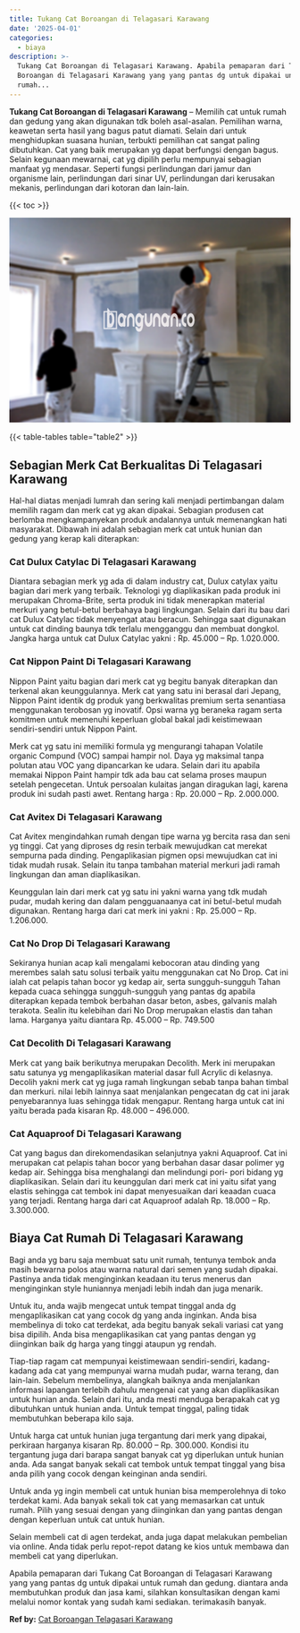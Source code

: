 ```yaml
---
title: Tukang Cat Boroangan di Telagasari Karawang
date: '2025-04-01'
categories:
  - biaya
description: >-
  Tukang Cat Boroangan di Telagasari Karawang. Apabila pemaparan dari Tukang Cat
  Boroangan di Telagasari Karawang yang yang pantas dg untuk dipakai untuk
  rumah...
---
```


**Tukang Cat Boroangan di Telagasari Karawang** – Memilih cat untuk rumah dan gedung yang akan digunakan tdk boleh asal-asalan. Pemilihan warna, keawetan serta hasil yang bagus patut diamati. Selain dari untuk menghidupkan suasana hunian, terbukti pemilihan cat sangat paling dibutuhkan. Cat yang baik merupakan yg dapat berfungsi dengan bagus. Selain kegunaan mewarnai, cat yg dipilih perlu mempunyai sebagian manfaat yg mendasar. Seperti fungsi perlindungan dari jamur dan organisme lain, perlindungan dari sinar UV, perlindungan dari kerusakan mekanis, perlindungan dari kotoran dan lain-lain.

{{< toc >}}

![Tukang Cat Boroangan di Telagasari Karawang](/images/jasa-cat-murah31.png)

{{< table-tables table="table2" >}}

## Sebagian Merk Cat Berkualitas Di Telagasari Karawang

Hal-hal diatas menjadi lumrah dan sering kali menjadi pertimbangan dalam memilih ragam dan merk cat yg akan dipakai. Sebagian produsen cat berlomba mengkampanyekan produk andalannya untuk memenangkan hati masyarakat. Dibawah ini adalah sebagian merk cat untuk hunian dan gedung yang kerap kali diterapkan:

### Cat Dulux Catylac Di Telagasari Karawang

Diantara sebagian merk yg ada di dalam industry cat, Dulux catylax yaitu bagian dari merk yang terbaik. Teknologi yg diaplikasikan pada produk ini merupakan Chroma-Brite, serta produk ini tidak menerapkan material merkuri yang betul-betul berbahaya bagi lingkungan. Selain dari itu bau dari cat Dulux Catylac tidak menyengat atau beracun. Sehingga saat digunakan untuk cat dinding baunya tdk terlalu mengganggu dan membuat dongkol. Jangka harga untuk cat Dulux Catylac yakni : Rp. 45.000 – Rp. 1.020.000.

### Cat Nippon Paint Di Telagasari Karawang

Nippon Paint yaitu bagian dari merk cat yg begitu banyak diterapkan dan terkenal akan keunggulannya. Merk cat yang satu ini berasal dari Jepang, Nippon Paint identik dg produk yang berkwalitas premium serta senantiasa menggunakan terobosan yg inovatif. Opsi warna yg beraneka ragam serta komitmen untuk memenuhi keperluan global bakal jadi keistimewaan sendiri-sendiri untuk Nippon Paint.

Merk cat yg satu ini memiliki formula yg mengurangi tahapan Volatile organic Compund (VOC) sampai hampir nol. Daya yg maksimal tanpa polutan atau VOC yang dipancarkan ke udara. Selain dari itu apabila memakai Nippon Paint hampir tdk ada bau cat selama proses maupun setelah pengecetan. Untuk persoalan kulaitas jangan diragukan lagi, karena produk ini sudah pasti awet. Rentang harga : Rp. 20.000 – Rp. 2.000.000.

### Cat Avitex Di Telagasari Karawang

Cat Avitex mengindahkan rumah dengan tipe warna yg bercita rasa dan seni yg tinggi. Cat yang diproses dg resin terbaik mewujudkan cat merekat sempurna pada dinding. Pengaplikasian pigmen opsi mewujudkan cat ini tidak mudah rusak. Selain itu tanpa tambahan material merkuri jadi ramah lingkungan dan aman diaplikasikan.

Keunggulan lain dari merk cat yg satu ini yakni warna yang tdk mudah pudar, mudah kering dan dalam pengguanaanya cat ini betul-betul mudah digunakan. Rentang harga dari cat merk ini yakni : Rp. 25.000 – Rp. 1.206.000.

### Cat No Drop Di Telagasari Karawang

Sekiranya hunian acap kali mengalami kebocoran atau dinding yang merembes salah satu solusi terbaik yaitu menggunakan cat No Drop. Cat ini ialah cat pelapis tahan bocor yg kedap air, serta sungguh-sungguh Tahan kepada cuaca sehingga sungguh-sungguh yang pantas dg apabila diterapkan kepada tembok berbahan dasar beton, asbes, galvanis malah terakota. Sealin itu kelebihan dari No Drop merupakan elastis dan tahan lama. Harganya yaitu diantara Rp. 45.000 – Rp. 749.500

### Cat Decolith Di Telagasari Karawang

Merk cat yang baik berikutnya merupakan Decolith. Merk ini merupakan satu satunya yg mengaplikasikan material dasar full Acrylic di kelasnya. Decolih yakni merk cat yg juga ramah lingkungan sebab tanpa bahan timbal dan merkuri. nilai lebih lainnya saat menjalankan pengecatan dg cat ini jarak penyebarannya luas sehingga tidak mengapur. Rentang harga untuk cat ini yaitu berada pada kisaran Rp. 48.000 – 496.000.

### Cat Aquaproof Di Telagasari Karawang

Cat yang bagus dan direkomendasikan selanjutnya yakni Aquaproof. Cat ini merupakan cat pelapis tahan bocor yang berbahan dasar dasar polimer yg kedap air. Sehingga bisa menghalangi dan melindungi pori- pori bidang yg diaplikasikan. Selain dari itu keunggulan dari merk cat ini yaitu sifat yang elastis sehingga cat tembok ini dapat menyesuaikan dari keaadan cuaca yang terjadi. Rentang harga dari cat Aquaproof adalah Rp. 18.000 – Rp. 3.300.000.

## Biaya Cat Rumah Di Telagasari Karawang

Bagi anda yg baru saja membuat satu unit rumah, tentunya tembok anda masih bewarna polos atau warna natural dari semen yang sudah dipakai. Pastinya anda tidak menginginkan keadaan itu terus menerus dan menginginkan style huniannya menjadi lebih indah dan juga menarik.

Untuk itu, anda wajib mengecat untuk tempat tinggal anda dg mengaplikasikan cat yang cocok dg yang anda inginkan. Anda bisa membelinya di toko cat terdekat, ada begitu banyak sekali variasi cat yang bisa dipilih. Anda bisa mengaplikasikan cat yang pantas dengan yg diinginkan baik dg harga yang tinggi ataupun yg rendah.

Tiap-tiap ragam cat mempunyai keistimewaan sendiri-sendiri, kadang-kadang ada cat yang mempunyai warna mudah pudar, warna terang, dan lain-lain. Sebelum membelinya, alangkah baiknya anda menjalankan informasi lapangan terlebih dahulu mengenai cat yang akan diaplikasikan untuk hunian anda. Selain dari itu, anda mesti menduga berapakah cat yg dibutuhkan untuk hunian anda. Untuk tempat tinggal, paling tidak membutuhkan beberapa kilo saja.

Untuk harga cat untuk hunian juga tergantung dari merk yang dipakai, perkiraan harganya kisaran Rp. 80.000 – Rp. 300.000. Kondisi itu tergantung juga dari barapa sangat banyak cat yg diperlukan untuk hunian anda. Ada sangat banyak sekali cat tembok untuk tempat tinggal yang bisa anda pilih yang cocok dengan keinginan anda sendiri.

Untuk anda yg ingin membeli cat untuk hunian bisa memperolehnya di toko terdekat kami. Ada banyak sekali tok cat yang memasarkan cat untuk rumah. Pilih yang sesuai dengan yang diinginkan dan yang pantas dengan dengan keperluan untuk cat untuk hunian.

Selain membeli cat di agen terdekat, anda juga dapat melakukan pembelian via online. Anda tidak perlu repot-repot datang ke kios untuk membawa dan membeli cat yang diperlukan.

Apabila pemaparan dari Tukang Cat Boroangan di Telagasari Karawang yang yang pantas dg untuk dipakai untuk rumah dan gedung. diantara anda membutuhkan produk dan jasa kami, silahkan konsultasikan dengan kami melalui nomor kontak yang sudah kami sediakan. terimakasih banyak.

**Ref by:** [Cat Boroangan Telagasari Karawang](https://id.wikipedia.org/wiki/Cat)

